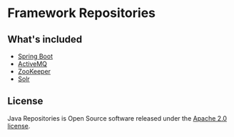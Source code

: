 # Framework Repositories

## What's included
- [Spring Boot](spring-boot/README.md)
- [ActiveMQ](activemq/README.md)
- [ZooKeeper](zookeeper/README.md)
- [Solr](solr/README.md)

## License
Java Repositories is Open Source software released under the [Apache 2.0 license](http://www.apache.org/licenses/LICENSE-2.0.html).